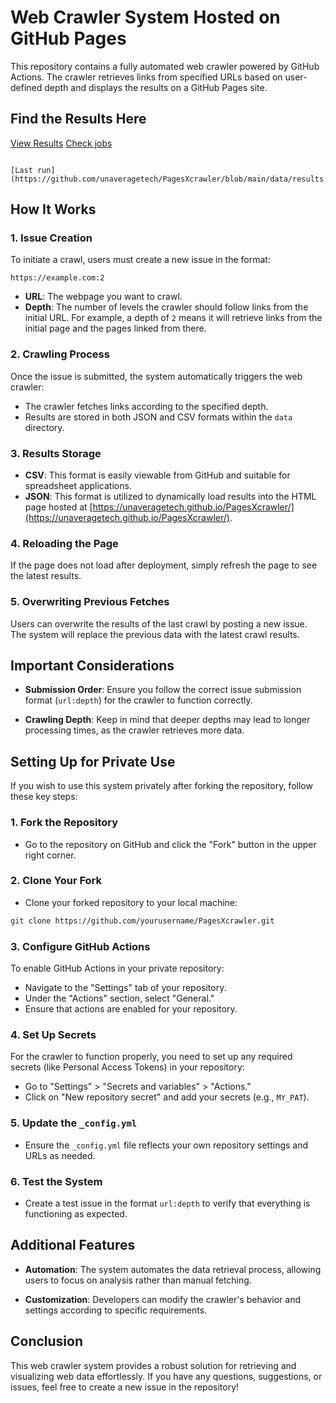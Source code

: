 
# Web Crawler System Hosted on GitHub Pages

This repository contains a fully automated web crawler powered by GitHub Actions. The crawler retrieves links from specified URLs based on user-defined depth and displays the results on a GitHub Pages site. 

## Find the Results Here

[View Results](https://unaveragetech.github.io/PagesXcrawler/)
[Check jobs](https://github.com/unaveragetech/PagesXcrawler/deployments)

~~~

[Last run](https://github.com/unaveragetech/PagesXcrawler/blob/main/data/results.csv)
~~~

## How It Works

### 1. Issue Creation

To initiate a crawl, users must create a new issue in the format:

```
https://example.com:2
```

- **URL**: The webpage you want to crawl.
- **Depth**: The number of levels the crawler should follow links from the initial URL. For example, a depth of `2` means it will retrieve links from the initial page and the pages linked from there.

### 2. Crawling Process

Once the issue is submitted, the system automatically triggers the web crawler:

- The crawler fetches links according to the specified depth.
- Results are stored in both JSON and CSV formats within the `data` directory.

### 3. Results Storage

- **CSV**: This format is easily viewable from GitHub and suitable for spreadsheet applications.
- **JSON**: This format is utilized to dynamically load results into the HTML page hosted at [https://unaveragetech.github.io/PagesXcrawler/](https://unaveragetech.github.io/PagesXcrawler/).

### 4. Reloading the Page

If the page does not load after deployment, simply refresh the page to see the latest results.

### 5. Overwriting Previous Fetches

Users can overwrite the results of the last crawl by posting a new issue. The system will replace the previous data with the latest crawl results.

## Important Considerations

- **Submission Order**: Ensure you follow the correct issue submission format (`url:depth`) for the crawler to function correctly.
  
- **Crawling Depth**: Keep in mind that deeper depths may lead to longer processing times, as the crawler retrieves more data.

## Setting Up for Private Use

If you wish to use this system privately after forking the repository, follow these key steps:

### 1. Fork the Repository

- Go to the repository on GitHub and click the "Fork" button in the upper right corner.

### 2. Clone Your Fork

- Clone your forked repository to your local machine:

```bash
git clone https://github.com/yourusername/PagesXcrawler.git
```

### 3. Configure GitHub Actions

To enable GitHub Actions in your private repository:

- Navigate to the "Settings" tab of your repository.
- Under the "Actions" section, select "General."
- Ensure that actions are enabled for your repository.

### 4. Set Up Secrets

For the crawler to function properly, you need to set up any required secrets (like Personal Access Tokens) in your repository:

- Go to "Settings" > "Secrets and variables" > "Actions."
- Click on "New repository secret" and add your secrets (e.g., `MY_PAT`).

### 5. Update the `_config.yml`

- Ensure the `_config.yml` file reflects your own repository settings and URLs as needed.

### 6. Test the System

- Create a test issue in the format `url:depth` to verify that everything is functioning as expected.

## Additional Features

- **Automation**: The system automates the data retrieval process, allowing users to focus on analysis rather than manual fetching.
  
- **Customization**: Developers can modify the crawler's behavior and settings according to specific requirements.

## Conclusion

This web crawler system provides a robust solution for retrieving and visualizing web data effortlessly. If you have any questions, suggestions, or issues, feel free to create a new issue in the repository!
